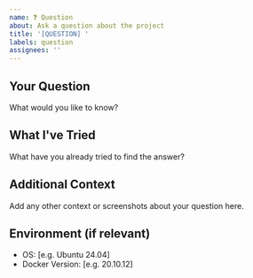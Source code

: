 ```yaml
---
name: ❓ Question
about: Ask a question about the project
title: '[QUESTION] '
labels: question
assignees: ''
---
```


## Your Question
What would you like to know?

## What I've Tried
What have you already tried to find the answer?

## Additional Context
Add any other context or screenshots about your question here.

## Environment (if relevant)
 - OS: [e.g. Ubuntu 24.04]
 - Docker Version: [e.g. 20.10.12]